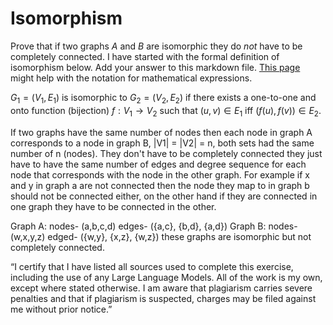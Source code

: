 # Isomorphism

Prove that if two graphs $A$ and $B$ are isomorphic they do *not* have to
be completely connected. I have started with the formal definition of
isomorphism below. Add your answer to this markdown file. [This
page](https://docs.github.com/en/get-started/writing-on-github/working-with-advanced-formatting/writing-mathematical-expressions)
might help with the notation for mathematical expressions.

$G_1=(V_1 , E_1)$ is isomorphic to $G_2 = (V_2, E_2)$ if there exists a
one-to-one and onto function (bijection) $f: V_1 \rightarrow V_2$ such that $(u,v)
\in E_1$ iff $(f(u),f(v)) \in E_2$.

If two graphs have the same number of nodes then each node in graph A corresponds to a node in graph B, |V1| = |V2| = n, both sets had the same number of n (nodes). They don't have to be completely connected they just have to have the same number of edges and degree sequence for each node that corresponds with the node in the other graph. For example if x and y in graph a are not connected then the node they map to in graph b should not be connected either, on the other hand if they are connected in one graph they have to be connected in the other. 

Graph A: nodes- (a,b,c,d) edges- ({a,c}, {b,d}, {a,d}) 
Graph B: nodes- (w,x,y,z) edged- ({w,y}, {x,z}, {w,z}) these graphs are isomorphic but not completely connected.

“I certify that I have listed all sources used to complete this exercise, including the use of any Large Language Models. All of the work is my own, except where stated otherwise. I am aware that plagiarism carries severe penalties and that if plagiarism is suspected, charges may be filed against me without prior notice.”
